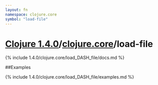 ```yaml
---
layout: fn
namespace: clojure.core
symbol: "load-file"
---
```


# [Clojure 1.4.0](../../)/[clojure.core](../)/load-file

{% include 1.4.0/clojure.core/load_DASH_file/docs.md %}

##Examples

{% include 1.4.0/clojure.core/load_DASH_file/examples.md %}

